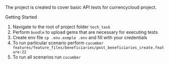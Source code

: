 The project is created to cover basic API tests for currencycloud project.

Getting Started

1. Navigate to the root of project folder `tech_task`
2. Perform `bundle` to upload gems that are necessary for executing tests
3. Create env file `cp .env.exmple .env` and fill with your credentials
4. To run particular scenario perform `cucumber features/feature_files/beneficiaries/post_beneficiaries_create.feature:22`
5. To run all scenarios run `cucumber`
